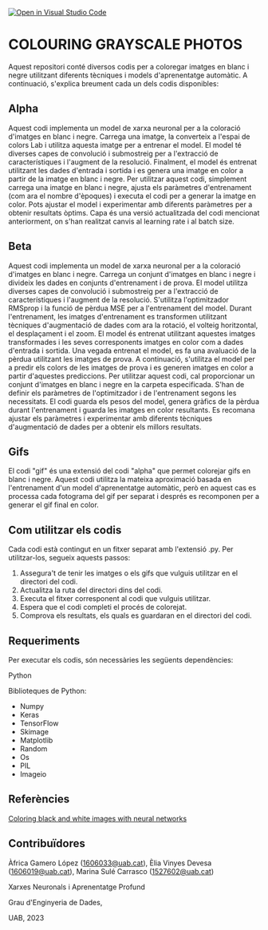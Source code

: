 [![Open in Visual Studio Code](https://classroom.github.com/assets/open-in-vscode-718a45dd9cf7e7f842a935f5ebbe5719a5e09af4491e668f4dbf3b35d5cca122.svg)](https://classroom.github.com/online_ide?assignment_repo_id=11122280&assignment_repo_type=AssignmentRepo)
# COLOURING GRAYSCALE PHOTOS
Aquest repositori conté diversos codis per a coloregar imatges en blanc i negre utilitzant diferents tècniques i models d'aprenentatge automàtic. A continuació, s'explica breument cada un dels codis disponibles:

## Alpha
Aquest codi implementa un model de xarxa neuronal per a la coloració d'imatges en blanc i negre. Carrega una imatge, la converteix a l'espai de colors Lab i utilitza aquesta imatge per a entrenar el model. El model té diverses capes de convolució i submostreig per a l'extracció de característiques i l'augment de la resolució. Finalment, el model és entrenat utilitzant les dades d'entrada i sortida i es genera una imatge en color a partir de la imatge en blanc i negre.
Per utilitzar aquest codi, simplement carrega una imatge en blanc i negre, ajusta els paràmetres d'entrenament (com ara el nombre d'èpoques) i executa el codi per a generar la imatge en color. Pots ajustar el model i experimentar amb diferents paràmetres per a obtenir resultats òptims.
Capa és una versió actualitzada del codi mencionat anteriorment, on s'han realitzat canvis al learning rate i al batch size.
## Beta
Aquest codi implementa un model de xarxa neuronal per a la coloració d'imatges en blanc i negre. Carrega un conjunt d'imatges en blanc i negre i divideix les dades en conjunts d'entrenament i de prova. El model utilitza diverses capes de convolució i submostreig per a l'extracció de característiques i l'augment de la resolució. S'utilitza l'optimitzador RMSprop i la funció de pèrdua MSE per a l'entrenament del model.
Durant l'entrenament, les imatges d'entrenament es transformen utilitzant tècniques d'augmentació de dades com ara la rotació, el volteig horitzontal, el desplaçament i el zoom. El model és entrenat utilitzant aquestes imatges transformades i les seves corresponents imatges en color com a dades d'entrada i sortida.
Una vegada entrenat el model, es fa una avaluació de la pèrdua utilitzant les imatges de prova. A continuació, s'utilitza el model per a predir els colors de les imatges de prova i es generen imatges en color a partir d'aquestes prediccions.
Per utilitzar aquest codi, cal proporcionar un conjunt d'imatges en blanc i negre en la carpeta especificada. S'han de definir els paràmetres de l'optimitzador i de l'entrenament segons les necessitats. El codi guarda els pesos del model, genera gràfics de la pèrdua durant l'entrenament i guarda les imatges en color resultants.
Es recomana ajustar els paràmetres i experimentar amb diferents tècniques d'augmentació de dades per a obtenir els millors resultats.
## Gifs
El codi "gif" és una extensió del codi "alpha" que permet colorejar gifs en blanc i negre. Aquest codi utilitza la mateixa aproximació basada en l'entrenament d'un model d'aprenentatge automàtic, però en aquest cas es processa cada fotograma del gif per separat i després es recomponen per a generar el gif final en color.
## Com utilitzar els codis
Cada codi està contingut en un fitxer separat amb l'extensió .py. Per utilitzar-los, segueix aquests passos:
1. Assegura't de tenir les imatges o els gifs que vulguis utilitzar en el directori del codi.
2. Actualitza la ruta del directori dins del codi.
3. Executa el fitxer corresponent al codi que vulguis utilitzar.
4. Espera que el codi completi el procés de colorejat.
5. Comprova els resultats, els quals es guardaran en el directori del codi.
## Requeriments
Per executar els codis, són necessàries les següents dependències:

Python 

Biblioteques de Python:
  - Numpy
  - Keras
  - TensorFlow
  - Skimage
  - Matplotlib
  - Random
  - Os
  - PIL
  - Imageio
## Referències
[Coloring black and white images with neural networks](https://github.com/emilwallner/Coloring-greyscale-images)
## Contribuïdores
Àfrica Gamero López (1606033@uab.cat), Èlia Vinyes Devesa (1606019@uab.cat), Marina Sulé Carrasco (1527602@uab.cat)

Xarxes Neuronals i Aprenentatge Profund

Grau d'Enginyeria de Dades, 

UAB, 2023
